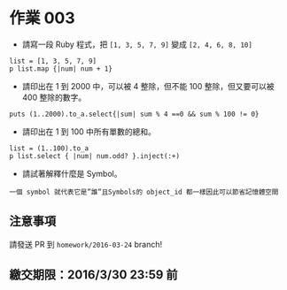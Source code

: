 # 作業 003

* 請寫一段 Ruby 程式，把 `[1, 3, 5, 7, 9]` 變成 `[2, 4, 6, 8, 10]`

 ```
list = [1, 3, 5, 7, 9]
p list.map {|num| num + 1}
```
* 請印出在 1 到 2000 中，可以被 4 整除，但不能 100 整除，但又要可以被 400 整除的數字。
```
puts (1..2000).to_a.select{|sum| sum % 4 ==0 && sum % 100 != 0}
```
* 請印出在 1 到 100 中所有單數的總和。
``` 
list = (1..100).to_a
p list.select { |num| num.odd? }.inject(:+)
```

* 請試著解釋什麼是 Symbol。

```
一個 symbol 就代表它是”誰”且Symbols的 object_id 都一樣因此可以節省記憶體空間
```

## 注意事項
請發送 PR 到 `homework/2016-03-24` branch!

## 繳交期限：2016/3/30 23:59 前
